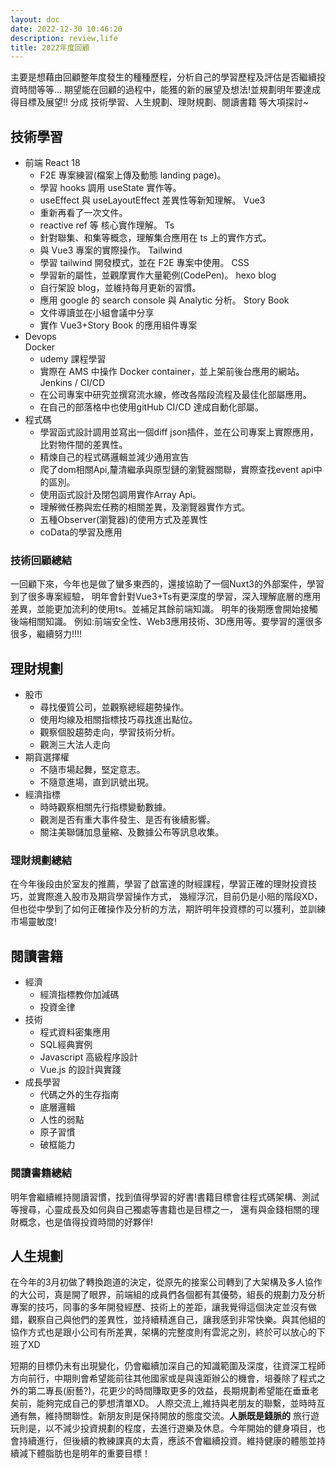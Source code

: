 ```yaml
---
layout: doc
date: 2022-12-30 10:46:20
description: review,life
title: 2022年度回顧
---
```



主要是想藉由回顧整年度發生的種種歷程，分析自己的學習歷程及評估是否繼續投資時間等等...
期望能在回顧的過程中，能獲的新的展望及想法!並規劃明年要達成得目標及展望!!
分成 技術學習、人生規劃、理財規劃、閱讀書籍 等大項探討~

## 技術學習

- 前端
  React 18
  - F2E 專案練習(檔案上傳及動態 landing page)。
  - 學習 hooks 調用 useState 實作等。
  - useEffect 與 useLayoutEffect 差異性等新知理解。
  Vue3
  - 重新再看了一次文件。
  - reactive ref 等 核心實作理解。
  Ts
  - 針對聯集、和集等概念，理解集合應用在 ts 上的實作方式。
  - 與 Vue3 專案的實際操作。
  Tailwind
  - 學習 tailwind 開發模式，並在 F2E 專案中使用。
  CSS
  - 學習新的屬性，並觀摩實作大量範例(CodePen)。
  hexo blog
  - 自行架設 blog，並維持每月更新的習慣。
  - 應用 google 的 search console 與 Analytic 分析。
  Story Book
  - 文件導讀並在小組會議中分享
  - 實作 Vue3+Story Book 的應用組件專案
- Devops  
  Docker
  - udemy 課程學習
  - 實際在 AMS 中操作 Docker container，並上架前後台應用的網站。
  Jenkins / CI/CD
  - 在公司專案中研究並撰寫流水線，修改各階段流程及最佳化部屬應用。
  - 在自己的部落格中也使用gitHub CI/CD 達成自動化部屬。
- 程式碼
  - 學習函式設計調用並寫出一個diff json插件，並在公司專案上實際應用，比對物件間的差異性。
  - 精煉自己的程式碼邏輯並減少通用宣告
  - 爬了dom相關Api,釐清繼承與原型鏈的瀏覽器關聯，實際查找event api中的區別。
  - 使用函式設計及閉包調用實作Array Api。
  - 理解微任務與宏任務的相關差異，及瀏覽器實作方式。
  - 五種Observer(瀏覽器)的使用方式及差異性
  - coData的學習及應用

### 技術回顧總結

一回顧下來，今年也是做了蠻多東西的，還接協助了一個Nuxt3的外部案件，學習到了很多專案經驗，
明年會針對Vue3+Ts有更深度的學習，深入理解底層的應用差異，並能更加流利的使用ts。並補足其餘前端知識。
明年的後期應會開始接觸後端相關知識。
例如:前端安全性、Web3應用技術、3D應用等。要學習的還很多很多，繼續努力!!!!

## 理財規劃

- 股市
  - 尋找優質公司，並觀察總經趨勢操作。
  - 使用均線及相關指標技巧尋找進出點位。
  - 觀察個股趨勢走向，學習技術分析。
  - 觀測三大法人走向
- 期貨選擇權
  - 不隨市場起舞，堅定意志。
  - 不隨意進場，直到訊號出現。
- 經濟指標
  - 時時觀察相關先行指標變動數據。
  - 觀測是否有重大事件發生、是否有後續影響。
  - 關注美聯儲加息量縮、及數據公布等訊息收集。

### 理財規劃總結

在今年後段由於室友的推薦，學習了啟富達的財經課程，學習正確的理財投資技巧，並實際進入股市及期貨學習操作方式，
幾經浮沉，目前仍是小賠的階段XD，但也從中學到了如何正確操作及分析的方法，期許明年投資標的可以獲利，並訓練市場靈敏度!

## 閱讀書籍

- 經濟
  - 經濟指標教你加減碼
  - 投資金律
- 技術
  - 程式資料密集應用
  - SQL經典實例
  - Javascript 高級程序設計
  - Vue.js 的設計與實踐
- 成長學習
  - 代碼之外的生存指南
  - 底層邏輯
  - 人性的弱點
  - 原子習慣
  - 破框能力

### 閱讀書籍總結

明年會繼續維持閱讀習慣，找到值得學習的好書!書籍目標會往程式碼架構、測試等搜尋，心靈成長及如何與自己獨處等書籍也是目標之一，
還有與金錢相關的理財概念，也是值得投資時間的好夥伴!

## 人生規劃

在今年的3月初做了轉換跑道的決定，從原先的接案公司轉到了大架構及多人協作的大公司，真是開了眼界，前端組的成員們各個都有其優勢，組長的規劃力及分析專案的技巧，同事的多年開發經歷、技術上的差距，讓我覺得這個決定並沒有做錯，觀察自己與他們的差異性，並持續精進自己，讓我感到非常快樂。與其他組的協作方式也是跟小公司有所差異，架構的完整度則有雲泥之別，終於可以放心的下班了XD

短期的目標仍未有出現變化，仍會繼續加深自己的知識範圍及深度，往資深工程師方向前行，中期則會希望能前往其他國家或是與遠距辦公的機會，培養除了程式之外的第二專長(廚藝?)，花更少的時間賺取更多的效益，長期規劃希望能在垂垂老矣前，能夠完成自己的夢想清單XD。
人際交流上,維持與老朋友的聯繫，並時時互通有無，維持關聯性。新朋友則是保持開放的態度交流。**人脈既是錢脈的**
旅行遊玩則是，以不減少投資規劃的程度，去進行遊樂及休息。今年開始的健身項目，也會持續進行，但後續的教練課真的太貴，應該不會繼續投資。維持健康的體態並持續減下體脂肪也是明年的重要目標！
